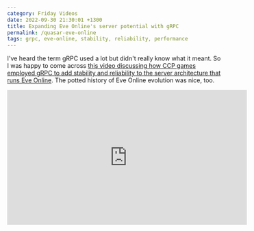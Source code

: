 ```yaml
---
category: Friday Videos
date: 2022-09-30 21:30:01 +1300
title: Expanding Eve Online's server potential with gRPC
permalink: /quasar-eve-online
tags: grpc, eve-online, stability, reliability, performance
---
```


I've heard the term gRPC used a lot but didn't really know what it meant. So I was happy to come across [this video discussing how CCP games employed gRPC to add stability and reliability to the server architecture that runs Eve Online](https://www.youtube.com/watch?v=RR0YTEEMLFg). The potted history of Eve Online evolution was nice, too.

<iframe width="560" height="315" src="https://www.youtube-nocookie.com/embed/RR0YTEEMLFg" title="YouTube video player" frameborder="0" allow="accelerometer; autoplay; clipboard-write; encrypted-media; gyroscope; picture-in-picture" allowfullscreen></iframe>